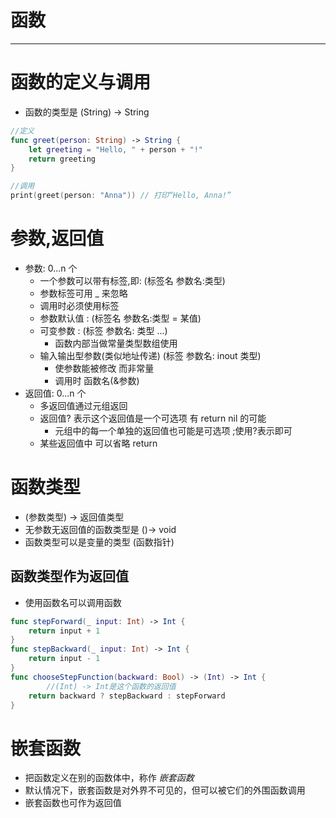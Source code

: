 # 函数

---

# 函数的定义与调用

- 函数的类型是 (String) -> String

```swift
//定义
func greet(person: String) -> String {
    let greeting = "Hello, " + person + "!"
    return greeting
}

//调用
print(greet(person: "Anna")) // 打印“Hello, Anna!”
```

# 参数,返回值

- 参数:     0...n 个
    - 一个参数可以带有标签,即: (标签名 参数名:类型)
    - 参数标签可用 _ 来忽略
    - 调用时必须使用标签
    - 参数默认值 : (标签名 参数名:类型 = 某值)
    - 可变参数 : (标签 参数名: 类型 ...)
        - 函数内部当做常量类型数组使用
    - 输入输出型参数(类似地址传递) (标签 参数名: inout 类型)
        - 使参数能被修改 而非常量
        - 调用时 函数名(&参数)
- 返回值:  0...n 个
    - 多返回值通过元组返回
    - 返回值? 表示这个返回值是一个可选项 有 return nil 的可能
        - 元组中的每一个单独的返回值也可能是可选项 ;使用?表示即可
    - 某些返回值中 可以省略 return

# 函数类型

- (参数类型) -> 返回值类型
- 无参数无返回值的函数类型是 ()-> void
- 函数类型可以是变量的类型 (函数指针)

## 函数类型作为返回值

- 使用函数名可以调用函数

```swift
func stepForward(_ input: Int) -> Int {
    return input + 1
}
func stepBackward(_ input: Int) -> Int {
    return input - 1
}
func chooseStepFunction(backward: Bool) -> (Int) -> Int {
		//(Int) -> Int是这个函数的返回值
    return backward ? stepBackward : stepForward
}
```

# 嵌套函数

- 把函数定义在别的函数体中，称作 *嵌套函数*
- 默认情况下，嵌套函数是对外界不可见的，但可以被它们的外围函数调用
- 嵌套函数也可作为返回值